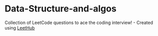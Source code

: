 # Data-Structure-and-algos
Collection of LeetCode questions to ace the coding interview! - Created using [LeetHub](https://github.com/QasimWani/LeetHub)
